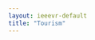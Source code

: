 ```yaml
---
layout: ieeevr-default
title: "Tourism"
---
```

 <script> /***

<div>
    <h1>Tourism</h1>
    <p>
        <strong style="color: black">IEEE VR 2024: The 31<sup>st</sup> IEEE Conference on Virtual Reality and 3D User Interfaces </strong>
        <br>
        March 16-21, 2024 | Orlando, Florida USA
    </p>
    <h2>About Orlando</h2>
    
</div>
***/</script>